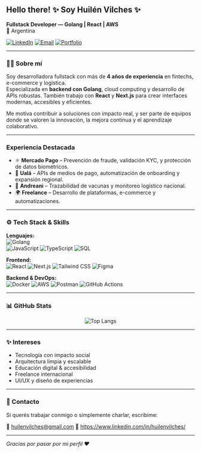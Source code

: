 ## Hello there! ✨ Soy Huilén Vilches ✨ 

**Fullstack Developer — Golang | React | AWS**  
📍 Argentina &nbsp;&nbsp;&nbsp;

[![LinkedIn](https://img.shields.io/badge/LinkedIn-blue?style=flat&logo=linkedin&logoColor=white)](https://www.linkedin.com/in/huilenvilches/)
[![Email](https://img.shields.io/badge/Email-D14836?style=flat&logo=gmail&logoColor=white)](mailto:huilenvilches@email.com)
[![Portfolio](https://img.shields.io/badge/Portfolio-000?style=flat&logo=vercel&logoColor=white)](https://tu-sitio.vercel.app) <!-- opcional -->

---

### 👩‍💻 Sobre mí

Soy desarrolladora fullstack con más de **4 años de experiencia** en fintechs, e-commerce y logística.  
Especializada en **backend con Golang**, cloud computing y desarrollo de APIs robustas. También trabajo con **React** y **Next.js** para crear interfaces modernas, accesibles y eficientes.

Me motiva contribuir a soluciones con impacto real, y ser parte de equipos donde se valoren la innovación, la mejora continua y el aprendizaje colaborativo.

---

### Experiencia Destacada

- ⚛️ **Mercado Pago** – Prevención de fraude, validación KYC, y protección de datos biométricos.
- 🧠 **Ualá** – APIs de medios de pago, automatización de onboarding y expansión regional.
- 💜 **Andreani** – Trazabilidad de vacunas y monitoreo logístico nacional.
- 🌍 **Freelance** – Desarrollo de plataformas, e-commerce y automatizaciones.

---

### ⚙️ Tech Stack & Skills

**Lenguajes:**  
![Golang](https://img.shields.io/badge/-Golang-00ADD8?logo=go&logoColor=white&style=flat)  
![JavaScript](https://img.shields.io/badge/-JavaScript-F7DF1E?logo=javascript&logoColor=black&style=flat)
![TypeScript](https://img.shields.io/badge/-TypeScript-3178C6?logo=typescript&logoColor=white&style=flat)
![SQL](https://img.shields.io/badge/-SQL-4479A1?logo=mysql&logoColor=white&style=flat)

**Frontend:**  
![React](https://img.shields.io/badge/-React-61DAFB?logo=react&logoColor=black&style=flat)
![Next.js](https://img.shields.io/badge/-Next.js-000?logo=next.js&logoColor=white&style=flat)
![Tailwind CSS](https://img.shields.io/badge/-Tailwind-38B2AC?logo=tailwind-css&logoColor=white&style=flat)
![Figma](https://img.shields.io/badge/-Figma-F24E1E?logo=figma&logoColor=white&style=flat)

**Backend & DevOps:**  
![Docker](https://img.shields.io/badge/-Docker-2496ED?logo=docker&logoColor=white&style=flat)
![AWS](https://img.shields.io/badge/-AWS-232F3E?logo=amazon-aws&logoColor=white&style=flat)
![Postman](https://img.shields.io/badge/-Postman-FF6C37?logo=postman&logoColor=white&style=flat)
![GitHub Actions](https://img.shields.io/badge/-GitHub%20Actions-2088FF?logo=github-actions&logoColor=white&style=flat)

---

### 📊 GitHub Stats

<div align="center">
 
![Top Langs](https://github-readme-stats.vercel.app/api/top-langs/?username=spookycoincidence&layout=compact&theme=radical&langs_count=6)

</div>

---

### ✨ Intereses

- Tecnología con impacto social
- Arquitectura limpia y escalable
- Educación digital & accesibilidad
- Freelance internacional
- UI/UX y diseño de experiencias

---

### 💌 Contacto

Si querés trabajar conmigo o simplemente charlar, escribime:

📧 huilenvilches@gmail.com 
🔗 https://www.linkedin.com/in/huilenvilches/

---

*Gracias por pasar por mi perfil ❤️*

